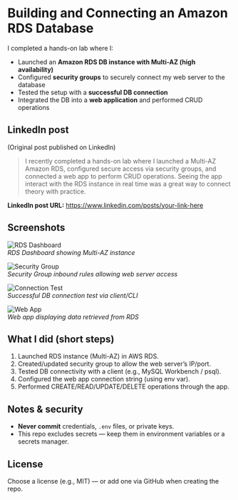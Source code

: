 # Building and Connecting an Amazon RDS Database

I completed a hands-on lab where I:
- Launched an **Amazon RDS DB instance with Multi-AZ (high availability)**
- Configured **security groups** to securely connect my web server to the database
- Tested the setup with a **successful DB connection**
- Integrated the DB into a **web application** and performed CRUD operations

## LinkedIn post
(Original post published on LinkedIn)
> I recently completed a hands-on lab where I launched a Multi-AZ Amazon RDS, configured secure access via security groups, and connected a web app to perform CRUD operations. Seeing the app interact with the RDS instance in real time was a great way to connect theory with practice.

**LinkedIn post URL:** https://www.linkedin.com/posts/your-link-here

## Screenshots
![RDS Dashboard](screenshots/1-rds-dashboard.png)  
*RDS Dashboard showing Multi-AZ instance*

![Security Group](screenshots/2-security-group.png)  
*Security Group inbound rules allowing web server access*

![Connection Test](screenshots/3-connection-test.png)  
*Successful DB connection test via client/CLI*

![Web App](screenshots/4-web-app.png)  
*Web app displaying data retrieved from RDS*

## What I did (short steps)
1. Launched RDS instance (Multi-AZ) in AWS RDS.
2. Created/updated security group to allow the web server’s IP/port.
3. Tested DB connectivity with a client (e.g., MySQL Workbench / psql).
4. Configured the web app connection string (using env var).
5. Performed CREATE/READ/UPDATE/DELETE operations through the app.

## Notes & security
- **Never commit** credentials, `.env` files, or private keys.  
- This repo excludes secrets — keep them in environment variables or a secrets manager.

## License
Choose a license (e.g., MIT) — or add one via GitHub when creating the repo.
